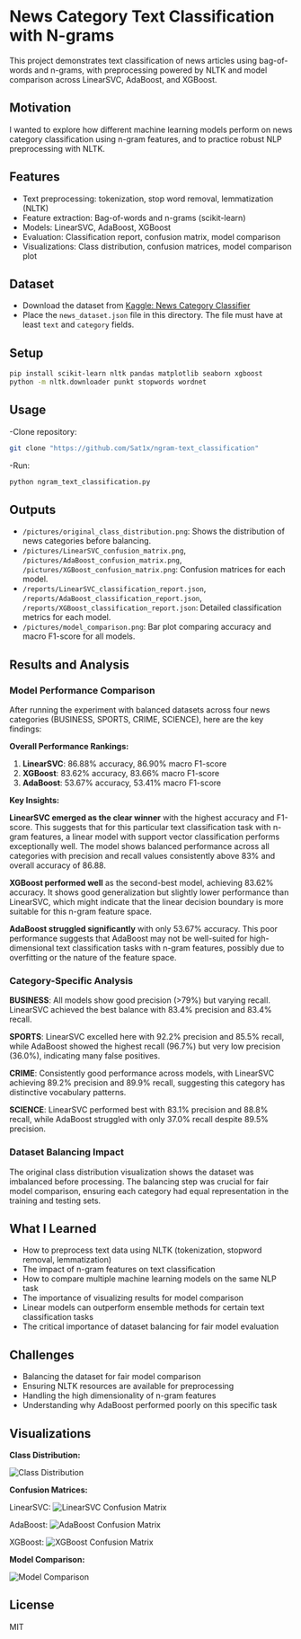 # News Category Text Classification with N-grams

This project demonstrates text classification of news articles using bag-of-words and n-grams, with preprocessing powered by NLTK and model comparison across LinearSVC, AdaBoost, and XGBoost.

## Motivation

I wanted to explore how different machine learning models perform on news category classification using n-gram features, and to practice robust NLP preprocessing with NLTK.

## Features

- Text preprocessing: tokenization, stop word removal, lemmatization (NLTK)
- Feature extraction: Bag-of-words and n-grams (scikit-learn)
- Models: LinearSVC, AdaBoost, XGBoost
- Evaluation: Classification report, confusion matrix, model comparison
- Visualizations: Class distribution, confusion matrices, model comparison plot

## Dataset

- Download the dataset from [Kaggle: News Category Classifier](https://www.kaggle.com/code/hengzheng/news-category-classifier-val-acc-0-65)
- Place the `news_dataset.json` file in this directory. The file must have at least `text` and `category` fields.

## Setup

```bash
pip install scikit-learn nltk pandas matplotlib seaborn xgboost
python -m nltk.downloader punkt stopwords wordnet
```

## Usage

-Clone repository:
```bash
git clone "https://github.com/Sat1x/ngram-text_classification"
```

-Run:
```bash
python ngram_text_classification.py
```

## Outputs

- `/pictures/original_class_distribution.png`: Shows the distribution of news categories before balancing.
- `/pictures/LinearSVC_confusion_matrix.png`, `/pictures/AdaBoost_confusion_matrix.png`, `/pictures/XGBoost_confusion_matrix.png`: Confusion matrices for each model.
- `/reports/LinearSVC_classification_report.json`, `/reports/AdaBoost_classification_report.json`, `/reports/XGBoost_classification_report.json`: Detailed classification metrics for each model.
- `/pictures/model_comparison.png`: Bar plot comparing accuracy and macro F1-score for all models.

## Results and Analysis

### Model Performance Comparison

After running the experiment with balanced datasets across four news categories (BUSINESS, SPORTS, CRIME, SCIENCE), here are the key findings:

**Overall Performance Rankings:**
1. **LinearSVC**: 86.88% accuracy, 86.90% macro F1-score
2. **XGBoost**: 83.62% accuracy, 83.66% macro F1-score  
3. **AdaBoost**: 53.67% accuracy, 53.41% macro F1-score

**Key Insights:**

**LinearSVC emerged as the clear winner** with the highest accuracy and F1-score. This suggests that for this particular text classification task with n-gram features, a linear model with support vector classification performs exceptionally well. The model shows balanced performance across all categories with precision and recall values consistently above 83% and overall accuracy of 86.88.

**XGBoost performed well** as the second-best model, achieving 83.62% accuracy. It shows good generalization but slightly lower performance than LinearSVC, which might indicate that the linear decision boundary is more suitable for this n-gram feature space.

**AdaBoost struggled significantly** with only 53.67% accuracy. This poor performance suggests that AdaBoost may not be well-suited for high-dimensional text classification tasks with n-gram features, possibly due to overfitting or the nature of the feature space.

### Category-Specific Analysis

**BUSINESS**: All models show good precision (>79%) but varying recall. LinearSVC achieved the best balance with 83.4% precision and 83.4% recall.

**SPORTS**: LinearSVC excelled here with 92.2% precision and 85.5% recall, while AdaBoost showed the highest recall (96.7%) but very low precision (36.0%), indicating many false positives.

**CRIME**: Consistently good performance across models, with LinearSVC achieving 89.2% precision and 89.9% recall, suggesting this category has distinctive vocabulary patterns.

**SCIENCE**: LinearSVC performed best with 83.1% precision and 88.8% recall, while AdaBoost struggled with only 37.0% recall despite 89.5% precision.

### Dataset Balancing Impact

The original class distribution visualization shows the dataset was imbalanced before processing. The balancing step was crucial for fair model comparison, ensuring each category had equal representation in the training and testing sets.

## What I Learned

- How to preprocess text data using NLTK (tokenization, stopword removal, lemmatization)
- The impact of n-gram features on text classification
- How to compare multiple machine learning models on the same NLP task
- The importance of visualizing results for model comparison
- Linear models can outperform ensemble methods for certain text classification tasks
- The critical importance of dataset balancing for fair model evaluation

## Challenges

- Balancing the dataset for fair model comparison
- Ensuring NLTK resources are available for preprocessing
- Handling the high dimensionality of n-gram features
- Understanding why AdaBoost performed poorly on this specific task

## Visualizations

**Class Distribution:**

![Class Distribution](/pictures/original_class_distribution.png)

**Confusion Matrices:**

LinearSVC:
![LinearSVC Confusion Matrix](/pictures/LinearSVC_confusion_matrix.png)

AdaBoost:
![AdaBoost Confusion Matrix](/pictures/AdaBoost_confusion_matrix.png)

XGBoost:
![XGBoost Confusion Matrix](/pictures/XGBoost_confusion_matrix.png)

**Model Comparison:**

![Model Comparison](/pictures/model_comparison.png)

## License

MIT
